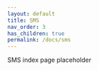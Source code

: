 ```yaml
---
layout: default
title: SMS
nav_order: 3
has_children: true
permalink: /docs/sms
---
```


SMS index page placeholder

